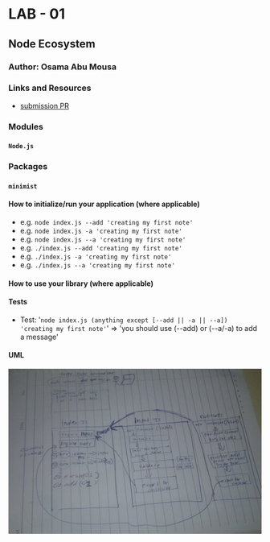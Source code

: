# LAB - 01

## Node Ecosystem

### Author: Osama Abu Mousa

### Links and Resources

- [submission PR](https://github.com/401-advanced-javascript-osama/notes/pull/3)


### Modules
#### `Node.js`
### Packages
#### `minimist`




#### How to initialize/run your application (where applicable)

- e.g. `node index.js --add 'creating my first note'`
- e.g. `node index.js -a 'creating my first note'`
- e.g. `node index.js --a 'creating my first note'`
- e.g. `./index.js --add 'creating my first note'`
- e.g. `./index.js -a 'creating my first note'`
- e.g. `./index.js --a 'creating my first note'`



#### How to use your library (where applicable)

#### Tests
- Test: '`node index.js (anything except [--add || -a || --a]) 'creating my first note'`' => 'you should use (--add) or (--a/-a) to add a message'


#### UML

![UML Diagram](./UML-imgs/class-01.jpg)
